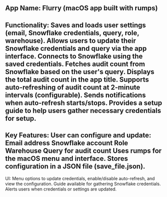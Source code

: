 
App Name: Flurry (macOS app built with rumps)
-------------------------------------------------------------------------------------

Functionality:
Saves and loads user settings (email, Snowflake credentials, query, role, warehouse).
Allows users to update their Snowflake credentials and query via the app interface.
Connects to Snowflake using the saved credentials.
Fetches audit count from Snowflake based on the user's query.
Displays the total audit count in the app title.
Supports auto-refreshing of audit count at 2-minute intervals (configurable).
Sends notifications when auto-refresh starts/stops.
Provides a setup guide to help users gather necessary credentials for setup.
-------------------------------------------------------------------------------------

Key Features:
User can configure and update:
Email address
Snowflake account
Role
Warehouse
Query for audit count
Uses rumps for the macOS menu and interface.
Stores configuration in a JSON file (save_file.json).
-------------------------------------------------------------------------------------

UI:
Menu options to update credentials, enable/disable auto-refresh, and view the configuration.
Guide available for gathering Snowflake credentials.
Alerts users when credentials or settings are updated.
